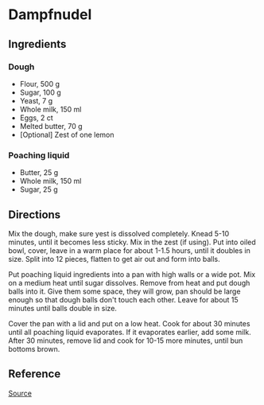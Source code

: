 # Dampfnudel
## Ingredients
### Dough
* Flour, 500 g
* Sugar, 100 g
* Yeast, 7 g
* Whole milk, 150 ml
* Eggs, 2 ct
* Melted butter, 70 g
* [Optional] Zest of one lemon

### Poaching liquid
* Butter, 25 g
* Whole milk, 150 ml
* Sugar, 25 g

## Directions
Mix the dough, make sure yest is dissolved completely. Knead 5-10 minutes, until it becomes less sticky.
Mix in the zest (if using). Put into oiled bowl, cover, leave in a warm place for about 1-1.5 hours,
until it doubles in size. Split into 12 pieces, flatten to get air out and form into balls.

Put poaching liquid ingredients into a pan with high walls or a wide pot. Mix on a medium heat until sugar
dissolves. Remove from heat and put dough balls into it. Give them some space, they will grow, pan should
be large enough so that dough balls don't touch each other. Leave for about 15 minutes until balls double
in size.

Cover the pan with a lid and put on a low heat. Cook for about 30 minutes until all poaching liquid
evaporates. If it evaporates earlier, add some milk. After 30 minutes, remove lid and cook for 10-15 more
minutes, until bun bottoms brown.

## Reference
[Source](https://www.bbc.co.uk/food/recipes/dampfnudel_36590)
